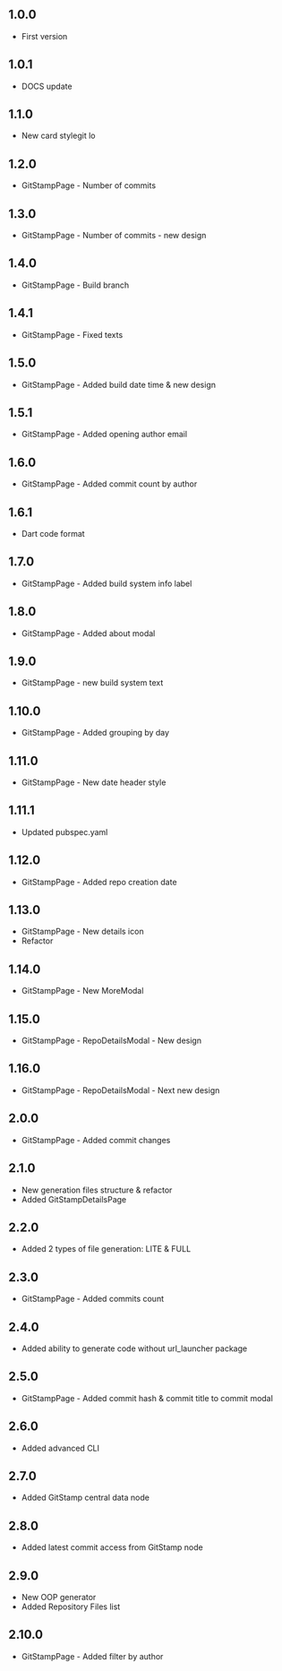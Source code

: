 ## 1.0.0

* First version

## 1.0.1

* DOCS update

## 1.1.0

* New card stylegit lo

## 1.2.0

* GitStampPage - Number of commits

## 1.3.0

* GitStampPage - Number of commits - new design

## 1.4.0

* GitStampPage - Build branch

## 1.4.1

* GitStampPage - Fixed texts

## 1.5.0

* GitStampPage - Added build date time & new design

## 1.5.1

* GitStampPage - Added opening author email

## 1.6.0

* GitStampPage - Added commit count by author

## 1.6.1

* Dart code format

## 1.7.0

* GitStampPage - Added build system info label

## 1.8.0

* GitStampPage - Added about modal

## 1.9.0

* GitStampPage - new build system text

## 1.10.0

* GitStampPage - Added grouping by day

## 1.11.0

* GitStampPage - New date header style

## 1.11.1

* Updated pubspec.yaml

## 1.12.0

* GitStampPage - Added repo creation date

## 1.13.0

* GitStampPage - New details icon
* Refactor

## 1.14.0

* GitStampPage - New MoreModal

## 1.15.0

* GitStampPage - RepoDetailsModal - New design

## 1.16.0

* GitStampPage - RepoDetailsModal - Next new design

## 2.0.0

* GitStampPage - Added commit changes

## 2.1.0

* New generation files structure & refactor
* Added GitStampDetailsPage

## 2.2.0

* Added 2 types of file generation: LITE & FULL

## 2.3.0

* GitStampPage - Added commits count

## 2.4.0

* Added ability to generate code without url_launcher package

## 2.5.0

* GitStampPage - Added commit hash & commit title to commit modal

## 2.6.0

* Added advanced CLI

## 2.7.0

* Added GitStamp central data node

## 2.8.0

* Added latest commit access from GitStamp node

## 2.9.0

* New OOP generator
* Added Repository Files list

## 2.10.0

* GitStampPage - Added filter by author
